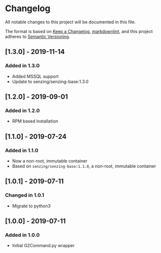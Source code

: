 # Changelog

All notable changes to this project will be documented in this file.

The format is based on [Keep a Changelog](https://keepachangelog.com/en/1.0.0/),
[markdownlint](https://dlaa.me/markdownlint/),
and this project adheres to [Semantic Versioning](https://semver.org/spec/v2.0.0.html).

## [1.3.0] - 2019-11-14

### Added in 1.3.0

- Added MSSQL support
- Update to senzing/senzing-base:1.3.0

## [1.2.0] - 2019-09-01

### Added in 1.2.0

- RPM based installation

## [1.1.0] - 2019-07-24

### Added in 1.1.0

- Now a non-root, immutable container
- Based on `senzing/senzing-base:1.1.0`, a non-root, immutable container

## [1.0.1] - 2019-07-11

### Changed in 1.0.1

- Migrate to python3

## [1.0.0] - 2019-07-11

### Added in 1.0.0

- Initial G2Command.py wrapper
